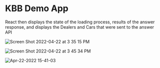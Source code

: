 # KBB Demo App

React then displays the state of the loading process, results of the answer response, and displays the Dealers and Cars that were sent to the answer API

![Screen Shot 2022-04-22 at 3 35 15 PM](https://user-images.githubusercontent.com/52223110/164813873-9ad9739a-6fbd-4568-bf26-ecdf236683a9.png)

![Screen Shot 2022-04-22 at 3 45 34 PM](https://user-images.githubusercontent.com/52223110/164814240-65e63141-cdc2-46b8-a964-c26fd7bfd51a.png)



![Apr-22-2022 15-41-03](https://user-images.githubusercontent.com/52223110/164813918-ca8efdcd-6bda-409b-bad8-80c29efe5c43.gif)
